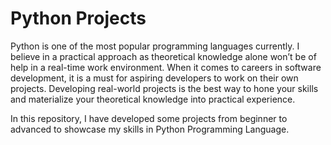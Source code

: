 # Python Projects

Python is one of the most popular programming languages currently. I believe in a practical approach as theoretical knowledge alone won’t be of help in a real-time work environment. When it comes to careers in software development, it is a must for aspiring developers to work on their own projects. Developing real-world projects is the best way to hone your skills and materialize your theoretical knowledge into practical experience.

In this repository, I have developed some projects from beginner to advanced to showcase my skills in Python Programming Language.

